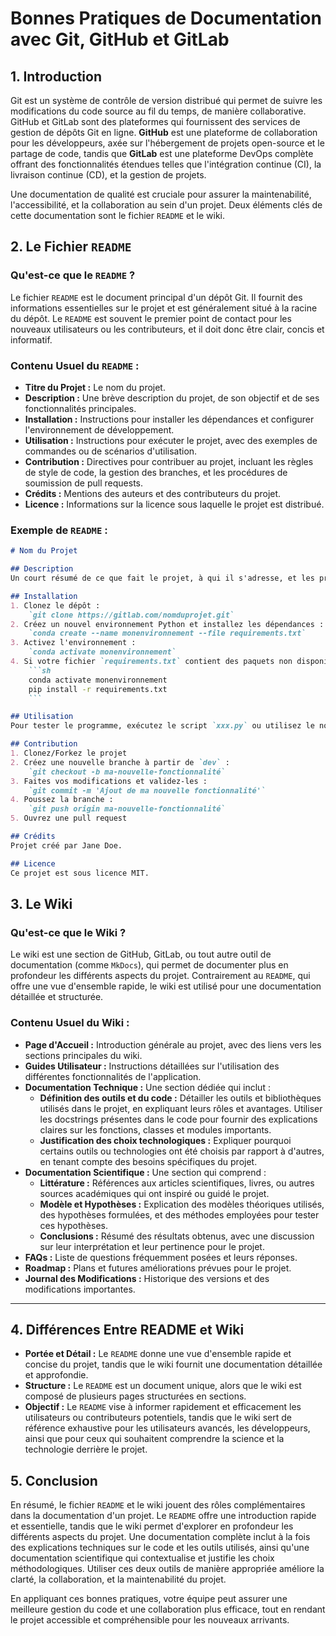 # Bonnes Pratiques de Documentation avec Git, GitHub et GitLab

## 1. Introduction

Git est un système de contrôle de version distribué qui permet de suivre les modifications du code source au fil du temps, de manière collaborative. GitHub et GitLab sont des plateformes qui fournissent des services de gestion de dépôts Git en ligne. **GitHub** est une plateforme de collaboration pour les développeurs, axée sur l'hébergement de projets open-source et le partage de code, tandis que **GitLab** est une plateforme DevOps complète offrant des fonctionnalités étendues telles que l'intégration continue (CI), la livraison continue (CD), et la gestion de projets.

Une documentation de qualité est cruciale pour assurer la maintenabilité, l'accessibilité, et la collaboration au sein d'un projet. Deux éléments clés de cette documentation sont le fichier `README` et le wiki.

## 2. Le Fichier `README`

### Qu'est-ce que le `README` ?

Le fichier `README` est le document principal d'un dépôt Git. Il fournit des informations essentielles sur le projet et est généralement situé à la racine du dépôt. Le `README` est souvent le premier point de contact pour les nouveaux utilisateurs ou les contributeurs, et il doit donc être clair, concis et informatif.

### Contenu Usuel du `README` :

- **Titre du Projet :** Le nom du projet.
- **Description :** Une brève description du projet, de son objectif et de ses fonctionnalités principales.
- **Installation :** Instructions pour installer les dépendances et configurer l'environnement de développement.
- **Utilisation :** Instructions pour exécuter le projet, avec des exemples de commandes ou de scénarios d'utilisation.
- **Contribution :** Directives pour contribuer au projet, incluant les règles de style de code, la gestion des branches, et les procédures de soumission de pull requests.
- **Crédits :** Mentions des auteurs et des contributeurs du projet.
- **Licence :** Informations sur la licence sous laquelle le projet est distribué.

### Exemple de `README` :

```markdown
# Nom du Projet

## Description
Un court résumé de ce que fait le projet, à qui il s'adresse, et les problèmes qu'il résout.

## Installation
1. Clonez le dépôt : 
    `git clone https://gitlab.com/nomduprojet.git`
2. Créez un nouvel environnement Python et installez les dépendances : 
    `conda create --name monenvironnement --file requirements.txt`
3. Activez l'environnement : 
    `conda activate monenvironnement`
4. Si votre fichier `requirements.txt` contient des paquets non disponibles dans les canaux par défaut de Conda, vous devrez peut-être les installer avec pip après avoir activé l'environnement :
    ```sh
    conda activate monenvironnement
    pip install -r requirements.txt
    ```

## Utilisation
Pour tester le programme, exécutez le script `xxx.py` ou utilisez le notebook `xxx`.

## Contribution
1. Clonez/Forkez le projet
2. Créez une nouvelle branche à partir de `dev` : 
    `git checkout -b ma-nouvelle-fonctionnalité`
3. Faites vos modifications et validez-les : 
    `git commit -m 'Ajout de ma nouvelle fonctionnalité'`
4. Poussez la branche : 
    `git push origin ma-nouvelle-fonctionnalité`
5. Ouvrez une pull request

## Crédits
Projet créé par Jane Doe.

## Licence
Ce projet est sous licence MIT.
```

## 3. Le Wiki

### Qu'est-ce que le Wiki ?

Le wiki est une section de GitHub, GitLab, ou tout autre outil de documentation (comme `MkDocs`), qui permet de documenter plus en profondeur les différents aspects du projet. Contrairement au `README`, qui offre une vue d'ensemble rapide, le wiki est utilisé pour une documentation détaillée et structurée.

### Contenu Usuel du Wiki :

- **Page d'Accueil :** Introduction générale au projet, avec des liens vers les sections principales du wiki.
- **Guides Utilisateur :** Instructions détaillées sur l'utilisation des différentes fonctionnalités de l'application.
- **Documentation Technique :** Une section dédiée qui inclut :
  - **Définition des outils et du code :** Détailler les outils et bibliothèques utilisés dans le projet, en expliquant leurs rôles et avantages. Utiliser les docstrings présentes dans le code pour fournir des explications claires sur les fonctions, classes et modules importants.
  - **Justification des choix technologiques :** Expliquer pourquoi certains outils ou technologies ont été choisis par rapport à d'autres, en tenant compte des besoins spécifiques du projet.
- **Documentation Scientifique :** Une section qui comprend :
  - **Littérature :** Références aux articles scientifiques, livres, ou autres sources académiques qui ont inspiré ou guidé le projet.
  - **Modèle et Hypothèses :** Explication des modèles théoriques utilisés, des hypothèses formulées, et des méthodes employées pour tester ces hypothèses.
  - **Conclusions :** Résumé des résultats obtenus, avec une discussion sur leur interprétation et leur pertinence pour le projet.
- **FAQs :** Liste de questions fréquemment posées et leurs réponses.
- **Roadmap :** Plans et futures améliorations prévues pour le projet.
- **Journal des Modifications :** Historique des versions et des modifications importantes.

---

## 4. Différences Entre README et Wiki

- **Portée et Détail :** Le `README` donne une vue d'ensemble rapide et concise du projet, tandis que le wiki fournit une documentation détaillée et approfondie.
- **Structure :** Le `README` est un document unique, alors que le wiki est composé de plusieurs pages structurées en sections.
- **Objectif :** Le `README` vise à informer rapidement et efficacement les utilisateurs ou contributeurs potentiels, tandis que le wiki sert de référence exhaustive pour les utilisateurs avancés, les développeurs, ainsi que pour ceux qui souhaitent comprendre la science et la technologie derrière le projet.

## 5. Conclusion

En résumé, le fichier `README` et le wiki jouent des rôles complémentaires dans la documentation d'un projet. Le `README` offre une introduction rapide et essentielle, tandis que le wiki permet d'explorer en profondeur les différents aspects du projet. Une documentation complète inclut à la fois des explications techniques sur le code et les outils utilisés, ainsi qu'une documentation scientifique qui contextualise et justifie les choix méthodologiques. Utiliser ces deux outils de manière appropriée améliore la clarté, la collaboration, et la maintenabilité du projet.

En appliquant ces bonnes pratiques, votre équipe peut assurer une meilleure gestion du code et une collaboration plus efficace, tout en rendant le projet accessible et compréhensible pour les nouveaux arrivants.
